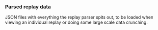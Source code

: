 ### Parsed replay data
JSON files with everything the replay parser spits out, to be loaded when viewing an individual replay or doing some large scale data crunching.